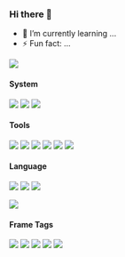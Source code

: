 ### Hi there 👋

- 🌱 I’m currently learning ...
- ⚡ Fun fact: ...

![](https://github-readme-stats.vercel.app/api?username=Lilayzzz&theme=dark)


#### System

[![](https://img.shields.io/badge/Windows10-0078D6?&logo=Windows&logoColor=ffffff)](https://www.microsoftstore.com.cn/software/windows)
[![](https://img.shields.io/badge/CentOS-3DDC84?logo=Linux&logoColor=ffffff)](https://www.centos.org//)
[![](https://img.shields.io/badge/MAC-FE6722?logo=apple&logoColor=ffffff)](https://www.apple.com.cn/ipados/ipados-14/)

#### Tools

[![](https://img.shields.io/badge/IntelliJ%20IDEA-FE305E?logo=IntelliJ%20IDEA&logoColor=ffffff)](https://www.jetbrains.com/)
[![](https://img.shields.io/badge/VisualStudio-00B3FF?logo=VisualStudio&logoColor=\FE305E)](https://code.visualstudio.com/)
[![](https://img.shields.io/badge/Google-1BD88A?logo=Google&logoColor=ffffff)](https://www.google.com/)
[![](https://img.shields.io/badge/Microsoft%20Edge%20-366DBF?logo=Microsoft%20Edge&logoColor=ffffff)](https://www.microsoft.com/zh-cn/edge)
[![](https://img.shields.io/badge/Postman-366DBF?logo=Postman&logoColor=ffffff)](https://www.postman.com/)
[![](https://img.shields.io/badge/-Git-F05032?logo=git&logoColor=white)]()

#### Language

[![](https://img.shields.io/badge/-Java-A8B9CC?logo=Java&logoColor=white)]()
[![](https://img.shields.io/badge/-JavaScript-F7DF1E?logo=javascript&logoColor=white)]()
[![](https://img.shields.io/badge/-css-1572B6?logo=css3&logoColor=white)]()

[![](https://img.shields.io/badge/-Linux-FCC624?logo=Linux&logoColor=white)]()

#### Frame Tags
[![](https://img.shields.io/badge/-Spring-4479A1?logo=Spring&logoColor=white)]()
[![](https://img.shields.io/badge/-SpringBoot-4479A1?logo=SpringBoot&logoColor=white)]()
[![](https://img.shields.io/badge/-SpringCloud-4479A1?logo=SpringCloud&logoColor=white)]()
[![](https://img.shields.io/badge/-MySQL-4479A1?logo=mysql&logoColor=white)]()
[![](https://img.shields.io/badge/-Oracle-4479A1?logo=Oracle&logoColor=white)]()
